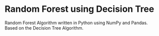 # Random Forest using Decision Tree
Random Forest Algorithm written in Python using NumPy and Pandas. Based on the Decision Tree Algorithm.